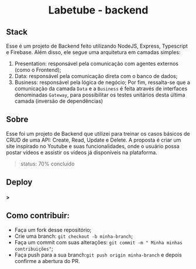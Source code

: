 # <div align="center"> Labetube - backend </div>


## Stack
Esse é um projeto de Backend feito utilizando NodeJS, Express, Typescript e Firebase. Além disso, ele segue uma arquitetura em camadas simples:
1. Presentation: responsável pela comunicação com agentes externos (como o Frontend);
1. Data: responsável pela comunicação direta com o banco de dados;
1. Business: responsável pela lógica de negócio;
Por fim, ressalta-se que a comunicação da camada `Data` e a `Business` é feita através de interfaces denominadas `Gateway`, para possibilitar os testes unitários desta última camada (inversão de dependências)

## Sobre
Esse foi um projeto de Backend que utilizei para treinar os casos básicos de CRUD de uma API: Create, Read, Update e Delete.
A proposta é criar um site inspirado no Youtube e suas funcionalidades, onde o usuário possa postar vídeos e assistir os vídeos já disponíveis na plataforma.  

> status: 70% concluído 

## Deploy
#### > 

## Como contribuir:
- Faça um fork desse repositório;
- Crie uma branch: `git checkout -b minha-branch`;
- Faça um commit com suas alterações: `git commit -m " Minha minhas contribuições"`;
- Faça push para a sua branch:`git push origin minha-branch` e depois confirme a abertura do PR.
